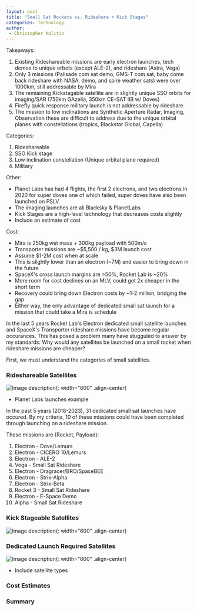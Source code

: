 ```yaml
---
layout: post
title: "Small Sat Rockets vs. Rideshare + Kick Stages"
categories: Technology
author:
 - Christopher Kalitin
---
```


Takeaways:
1. Existing Rideshareable missions are early electron launches, tech demos to unique orbots (except ALE-2), and rideshare (Astra, Vega)
2. Only 3 missions (Palisade com sat demo, GMS-T com sat, baby come back rideshare with NASA, demo, and spire weather sats) were over 1000km, still addressable by Mira
3. The remiaining Kickstagable satellite are in slightly unique SSO orbits for imaging/SAR (750km GAzella, 350km CE-SAT IIB w/ Doves)
4. Firefly quick response military launch is not addressable by rideshare
5. The mission to low inclinations are Synthetic Aperture Radar, Imaging, Observation these are difficult to address due to the unique orbital planes with constellations (tropics, Blackstar Global, Capella)

Categories:
1. Rideshareable
3. SSO Kick stage
4. Low inclination constellation (Unique orbital plane required)
5. Military

Other:
* Planet Labs has had 4 flights, the first 2 electrons, and two electrons in 2020 for super doves one of which failed, super doves have also been launched on PSLV
* The imaging launches are all Blacksky & PlanetLabs
* Kick Stages are a high-level technology that decreases costs slightly
* Include an estimate of cost

Cost:
* Mira is 250kg wet mass + 300kg payload with 500m/s
* Transporter missions are ~$5,500 / kg, $3M launch cost
* Assume $1-2M cost when at scale
* This is slightly lower than an electron (~7M) and easier to bring down in the future
* SpaceX's cross launch margins are >50%, Rocket Lab is ~20%
* More room for cost declines on an MLV, could get 2x cheaper in the short term
* Recovery could bring down Electron costs by ~1-2 million, bridging the gap
* Either way, the only advantage of dedicated small sat launch for a mission that could take a Mira is schedule

In the last 5 years Rocket Lab's Electron dedicated small satellite launches and SpaceX's Transporter rideshare missions have become regular occurances. This has posed a problem many have stugguled to answer by my standards: Why would any satellites be launched on a small rocket when rideshare missions are cheaper?

First, we must understand the categories of small satellites. 

### Rideshareable Satellites
![Image description]({{site.url}}/assets/images/2024-02-10/Small-Sat-Missions-Addressable-By-Rideshare.png){: width="600" .align-center}
+ Planet Labs launches example

In the past 5 years (2018-2023), 31 dedicated small sat launches have occured. By my criteria, 10 of these missions could have been completed through launching on a rideshare mission.

These missions are (Rocket, Payload):
1. Electron - Dove/Lemurs
2. Electron - CICERO 10/Lemurs
3. Electron - ALE-2
4. Vega     - Small Sat Rideshare
5. Electron - Dragracer/BRO/SpaceBEE
6. Electron - Strix-Alpha
7. Electron - Strix-Beta
8. Rocket 3 - Small Sat Rideshare
9. Electron - E-Space Demo
10. Alpha   - Small Sat Rideshare


### Kick Stageable Satellites
![Image description]({{site.url}}/assets/images/2024-02-10/Small-Sat-Missions-Addressable-By-Launch-Types.png){: width="600" .align-center}


### Dedicated Launch Required Satellites
![Image description]({{site.url}}/assets/images/2024-02-10/Small-Sat-Types.png){: width="600" .align-center}
+ Include satellite types


### Cost Estimates


### Summary

